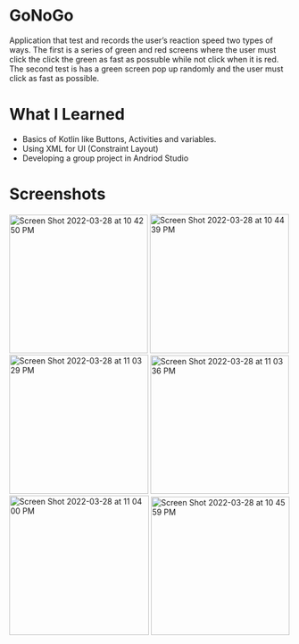 # GoNoGo
Application that test and records the user’s reaction speed two types of ways. The first is a series of green and red screens where the user must click the click the green as fast as possuble while not click when it is red. The second test is has a green screen pop up randomly and the user must click as fast as possible.

# What I Learned
- Basics of Kotlin like Buttons, Activities and variables.
- Using XML for UI (Constraint Layout)
- Developing a group project in Andriod Studio

# Screenshots

<img width="248" alt="Screen Shot 2022-03-28 at 10 42 50 PM" src="https://user-images.githubusercontent.com/71102542/160525950-5e809e1c-988b-42bb-ab3b-76873b579c7a.png">

<img width="249" alt="Screen Shot 2022-03-28 at 10 44 39 PM" src="https://user-images.githubusercontent.com/71102542/160526003-68c8b5c5-d45e-4a2e-8639-d554cf181950.png">

<img width="249" alt="Screen Shot 2022-03-28 at 11 03 29 PM" src="https://user-images.githubusercontent.com/71102542/160526309-ff4768c2-b789-4798-974b-f5a1e04b35bb.png">

<img width="248" alt="Screen Shot 2022-03-28 at 11 03 36 PM" src="https://user-images.githubusercontent.com/71102542/160526205-7a37ca3b-e941-44b4-ba98-ae3b377cd221.png">
<img width="250" alt="Screen Shot 2022-03-28 at 11 04 00 PM" src="https://user-images.githubusercontent.com/71102542/160526078-7b55ac8b-4c18-48ae-a9fd-1ef78b264045.png">

<img width="248" alt="Screen Shot 2022-03-28 at 10 45 59 PM" src="https://user-images.githubusercontent.com/71102542/160526087-eb7de16e-0125-4ffb-891a-98bfdd55a26d.png">
